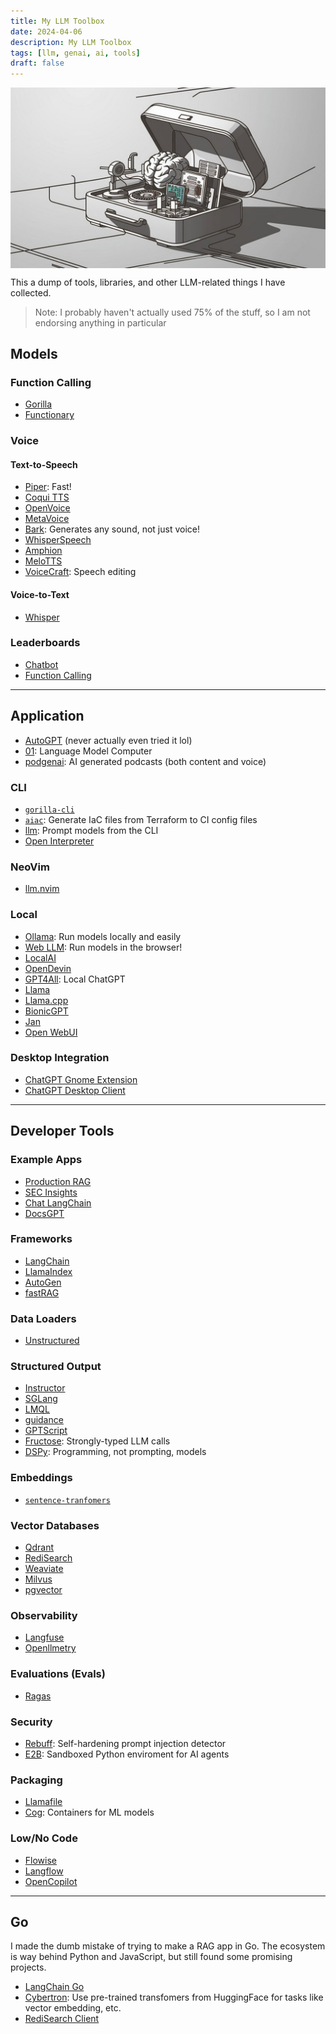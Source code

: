 ```yaml
---
title: My LLM Toolbox
date: 2024-04-06
description: My LLM Toolbox
tags: [llm, genai, ai, tools]
draft: false
---
```


<div style="display: flex;">
  <img src="/imgs/llm-toolbox.jpg" style="width: 100%; object-fit: contain;" />
</div>



This a dump of tools, libraries, and other LLM-related things I have collected.

> Note: I probably haven't actually used 75% of the stuff, so I am not endorsing anything in particular

## Models

### Function Calling

  - [Gorilla](https://github.com/ShishirPatil/gorilla?tab=readme-ov-file)
  - [Functionary](https://github.com/MeetKai/functionary)

### Voice

#### Text-to-Speech

  - [Piper](https://github.com/rhasspy/piper): Fast!
  - [Coqui TTS](https://github.com/coqui-ai/TTS)
  - [OpenVoice](https://github.com/myshell-ai/OpenVoice)
  - [MetaVoice](https://github.com/metavoiceio/metavoice-src)
  - [Bark](https://github.com/suno-ai/bark): Generates any sound, not just voice!
  - [WhisperSpeech](https://github.com/collabora/WhisperSpeech)
  - [Amphion](https://github.com/open-mmlab/Amphion)
  - [MeloTTS](https://github.com/myshell-ai/MeloTTS)
  - [VoiceCraft](https://github.com/jasonppy/VoiceCraft): Speech editing

#### Voice-to-Text

  - [Whisper](https://github.com/openai/whisper)

### Leaderboards

  - [Chatbot](https://chat.lmsys.org/?arena)
  - [Function Calling](https://gorilla.cs.berkeley.edu/leaderboard)


---


## Application

  - [AutoGPT](https://github.com/Significant-Gravitas/AutoGPT) (never actually even tried it lol)
  - [01](https://github.com/OpenInterpreter/01): Language Model Computer
  - [podgenai](https://github.com/impredicative/podgenai?tab=readme-ov-file): AI generated podcasts (both content and voice)

### CLI

  - [`gorilla-cli`](https://github.com/gorilla-llm/gorilla-cli)
  - [`aiac`](https://github.com/gofireflyio/aiac): Generate IaC files from Terraform to CI config files
  - [llm](https://github.com/simonw/llm?tab=readme-ov-file): Prompt models from the CLI
  - [Open Interpreter](https://github.com/OpenInterpreter/open-interpreter)

### NeoVim

  - [llm.nvim](https://github.com/huggingface/llm.nvim)

### Local

  - [Ollama](https://github.com/ollama/ollama): Run models locally and easily
  - [Web LLM](https://github.com/mlc-ai/web-llm): Run models in the browser!
  - [LocalAI](https://github.com/mudler/LocalAI)
  - [OpenDevin](https://github.com/OpenDevin/OpenDevin)
  - [GPT4All](https://github.com/nomic-ai/gpt4all): Local ChatGPT
  - [Llama](https://github.com/meta-llama/llama)
  - [Llama.cpp](https://github.com/ggerganov/llama.cpp)
  - [BionicGPT](https://github.com/bionic-gpt/bionic-gpt)
  - [Jan](https://github.com/janhq/jan)
  - [Open WebUI](https://github.com/open-webui/open-webui)

### Desktop Integration

  - [ChatGPT Gnome Extension](https://github.com/HorrorPills/ChatGPT-Gnome-Desktop-Extension)
  - [ChatGPT Desktop Client](https://github.com/lencx/ChatGPT)


---


## Developer Tools

### Example Apps

  - [Production RAG](https://github.com/ray-project/llm-applications)
  - [SEC Insights](https://github.com/run-llama/sec-insights)
  - [Chat LangChain](https://github.com/langchain-ai/chat-langchain)
  - [DocsGPT](https://github.com/arc53/DocsGPT)

### Frameworks

  - [LangChain](https://github.com/langchain-ai/langchain/)
  - [LlamaIndex](https://github.com/run-llama/llama_index)
  - [AutoGen](https://github.com/microsoft/autogen)
  - [fastRAG](https://github.com/IntelLabs/fastRAG?tab=readme-ov-file)

### Data Loaders

  - [Unstructured](https://github.com/Unstructured-IO/unstructured)

### Structured Output

  - [Instructor](https://github.com/jxnl/instructor)
  - [SGLang](https://github.com/sgl-project/sglang)
  - [LMQL](https://github.com/eth-sri/lmql)
  - [guidance](https://github.com/guidance-ai/guidance)
  - [GPTScript](https://github.com/gptscript-ai/gptscript)
  - [Fructose](https://github.com/bananaml/fructose): Strongly-typed LLM calls
  - [DSPy](https://github.com/stanfordnlp/dspy): Programming, not prompting, models

### Embeddings

  - [`sentence-tranfomers`](https://github.com/UKPLab/sentence-transformers)

### Vector Databases

  - [Qdrant](https://github.com/qdrant/qdrant)
  - [RediSearch](https://github.com/RediSearch/RediSearch)
  - [Weaviate](https://github.com/weaviate/weaviate)
  - [Milvus](https://github.com/milvus-io/milvus)
  - [pgvector](https://github.com/pgvector/pgvector)

### Observability

  - [Langfuse](https://github.com/langfuse/langfuse)
  - [Openllmetry](https://github.com/traceloop/openllmetry)

### Evaluations (Evals)

  - [Ragas](https://github.com/explodinggradients/ragas)

### Security

  - [Rebuff](https://github.com/protectai/rebuff): Self-hardening prompt injection detector
  - [E2B](https://github.com/e2b-dev/E2B): Sandboxed Python enviroment for AI agents

### Packaging

  - [Llamafile](https://github.com/Mozilla-Ocho/llamafile)
  - [Cog](https://github.com/replicate/cog): Containers for ML models

### Low/No Code

  - [Flowise](https://github.com/FlowiseAI/Flowise)
  - [Langflow](https://github.com/logspace-ai/langflow)
  - [OpenCopilot](https://github.com/openchatai/OpenCopilot)


---


## Go

  I made the dumb mistake of trying to make a RAG app in Go. The ecosystem is way behind Python and JavaScript, but still found some promising projects.

  - [LangChain Go](https://github.com/tmc/langchaingo)
  - [Cybertron](https://github.com/nlpodyssey/cybertron): Use pre-trained transfomers from HuggingFace for tasks like vector embedding, etc.
  - [RediSearch Client](https://github.com/redis/rueidis)

